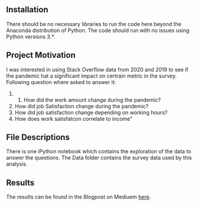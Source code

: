 ## Installation 

There should be no necessary libraries to run the code here beyond the Anaconda distribution of Python.  The code should run with no issues using Python versions 3.*.

## Project Motivation

I was interested in using Stack Overflow data from 2020 and 2019 to see if the pandemic hat a significant impact on certrain metric in the survey. Following question where asked to answer it:

1. 1. How did the work amount change during the pandemic?
2. How did job Satisfaction change during the pandemic?
3. How did job satisfaction change depending on working hours?
4. How does work satisfatcon correlate to income"

## File Descriptions 

There is one iPython notebook which contains the exploration of the data to answer the questions. The Data folder contains the survey data used by this analysis.

## Results
The results can be found in the Blogpost on Mediuem [here](https://medium.com/@sascha.pava/how-did-the-pandemic-change-our-work-5ff06e75f6ff).